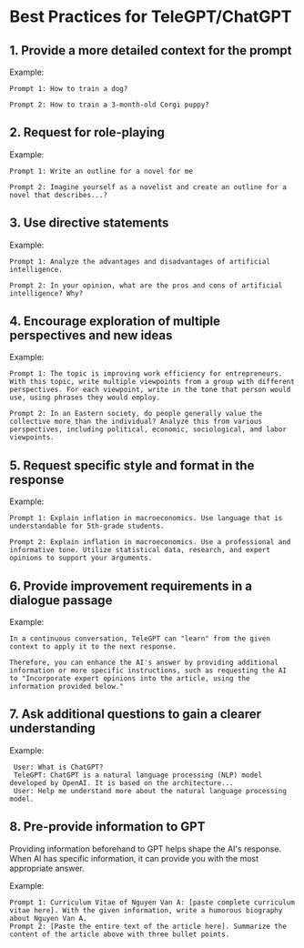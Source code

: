 # Best Practices for TeleGPT/ChatGPT


## 1. Provide a more detailed context for the prompt


Example:

    Prompt 1: How to train a dog?
    
    Prompt 2: How to train a 3-month-old Corgi puppy?
    
## 2. Request for role-playing


Example: 

    Prompt 1: Write an outline for a novel for me
    
    Prompt 2: Imagine yourself as a novelist and create an outline for a novel that describes...?
    
## 3. Use directive statements

Example: 

    Prompt 1: Analyze the advantages and disadvantages of artificial intelligence.

    Prompt 2: In your opinion, what are the pros and cons of artificial intelligence? Why?
    
## 4. Encourage exploration of multiple perspectives and new ideas

Example: 

    Prompt 1: The topic is improving work efficiency for entrepreneurs. With this topic, write multiple viewpoints from a group with different perspectives. For each viewpoint, write in the tone that person would use, using phrases they would employ.

    Prompt 2: In an Eastern society, do people generally value the collective more than the individual? Analyze this from various perspectives, including political, economic, sociological, and labor viewpoints.
    
## 5. Request specific style and format in the response

Example: 

    Prompt 1: Explain inflation in macroeconomics. Use language that is understandable for 5th-grade students.

    Prompt 2: Explain inflation in macroeconomics. Use a professional and informative tone. Utilize statistical data, research, and expert opinions to support your arguments.

## 6. Provide improvement requirements in a dialogue passage
Example: 

    In a continuous conversation, TeleGPT can "learn" from the given context to apply it to the next response.

    Therefore, you can enhance the AI's answer by providing additional information or more specific instructions, such as requesting the AI to "Incorporate expert opinions into the article, using the information provided below."


    
  

## 7.  Ask additional questions to gain a clearer understanding
Example: 

     User: What is ChatGPT?
     TeleGPT: ChatGPT is a natural language processing (NLP) model developed by OpenAI. It is based on the architecture...
     User: Help me understand more about the natural language processing model.


## 8.  Pre-provide information to GPT

Providing information beforehand to GPT helps shape the AI's response. When AI has specific information, it can provide you with the most appropriate answer.
 
 Example: 

    Prompt 1: Curriculum Vitae of Nguyen Van A: [paste complete curriculum vitae here]. With the given information, write a humorous biography about Nguyen Van A.
    Prompt 2: [Paste the entire text of the article here]. Summarize the content of the article above with three bullet points.
